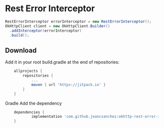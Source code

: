 Rest Error Interceptor
===================

```java
RestErrorInterceptor errorInterceptor = new RestErrorInterceptor();
OkHttpClient client = new OkHttpClient.Builder()
  .addInterceptor(errorInterceptor)
  .build();
```

Download
--------
Add it in your root build.gradle at the end of repositories:
```groovy
	allprojects {
		repositories {
			...
			maven { url 'https://jitpack.io' }
		}
	}
  ```
  
Gradle
Add the dependency
```groovy
	dependencies {
	        implementation 'com.github.jeancsanchez:okhttp-rest-error-intercepto:{latest version}'
	}
```
